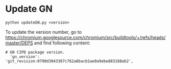 # Update GN

```
python updateGN.py <version>
```

To update the version number, go to https://chromium.googlesource.com/chromium/src/buildtools/+/refs/heads/master/DEPS and find following content:

```
# GN CIPD package version.
  'gn_version': 'git_revision:0790d3043387c762a6bacb1ae0a9ebe883188ab2',
```
